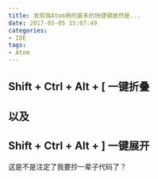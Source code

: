 ```yaml
---
title: 发现我Atom用的最多的快捷键居然是...
date: 2017-05-05 15:07:49
categories:
- IDE
tags:
- Atom
---
```


## Shift + Ctrl + Alt + [ 一键折叠

## 以及

## Shift + Ctrl + Alt + ] 一键展开

<!-- more -->

这是不是注定了我要抄一辈子代码了？

